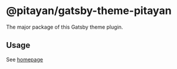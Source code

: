# @pitayan/gatsby-theme-pitayan
The major package of this Gatsby theme plugin.

## Usage
See [homepage](https://github.com/Pitayan/gatsby-theme-pitayan)

